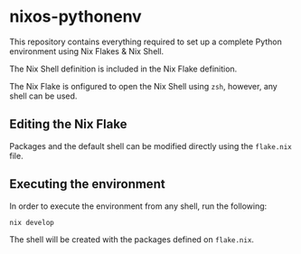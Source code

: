 # nixos-pythonenv

This repository contains everything required to set up a complete Python environment using Nix Flakes & Nix Shell.

The Nix Shell definition is included in the Nix Flake definition.

The Nix Flake is onfigured to open the Nix Shell using `zsh`, however, any shell can be used.

## Editing the Nix Flake
Packages and the default shell can be modified directly using the `flake.nix` file.

## Executing the environment
In order to execute the environment from any shell, run the following:

```Bash
nix develop
```
The shell will be created with the packages defined on `flake.nix`.
